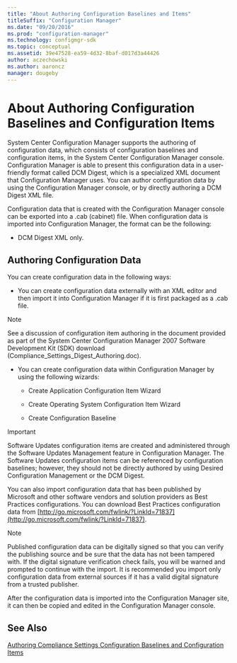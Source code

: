 ```yaml
---
title: "About Authoring Configuration Baselines and Items"
titleSuffix: "Configuration Manager"
ms.date: "09/20/2016"
ms.prod: "configuration-manager"
ms.technology: configmgr-sdk
ms.topic: conceptual
ms.assetid: 39e47528-ea59-4d32-8baf-d017d3a44426
author: aczechowski
ms.author: aaroncz
manager: dougeby
---
```

# About Authoring Configuration Baselines and Configuration Items
System Center Configuration Manager supports the authoring of configuration data, which consists of configuration baselines and configuration items, in the System Center Configuration Manager console. Configuration Manager is able to present this configuration data in a user-friendly format called DCM Digest, which is a specialized XML document that Configuration Manager uses. You can author configuration data by using the Configuration Manager console, or by directly authoring a DCM Digest XML file.  

 Configuration data that is created with the Configuration Manager console can be exported into a .cab (cabinet) file. When configuration data is imported into Configuration Manager, the format can be the following:  

-   DCM Digest XML only.  

## Authoring Configuration Data  
 You can create configuration data in the following ways:  

-   You can create configuration data externally with an XML editor and then import it into Configuration Manager if it is first packaged as a .cab file.  

> [!NOTE]
>  See a discussion of configuration item authoring in the document provided as part of the System Center Configuration Manager 2007 Software Development Kit (SDK) download (Compliance_Settings_Digest_Authoring.doc).  

-   You can create configuration data within Configuration Manager by using the following wizards:  

    -   Create Application Configuration Item Wizard  

    -   Create Operating System Configuration Item Wizard  

    -   Create Configuration Baseline  

> [!IMPORTANT]
>  Software Updates configuration items are created and administered through the Software Updates Management feature in Configuration Manager. The Software Updates configuration items can be referenced by configuration baselines; however, they should not be directly authored by using Desired Configuration Management or the DCM Digest.  

 You can also import configuration data that has been published by Microsoft and other software vendors and solution providers as Best Practices configurations. You can download Best Practices configuration data from [http://go.microsoft.com/fwlink/?LinkId=71837](http://go.microsoft.com/fwlink/?LinkId=71837).  

> [!NOTE]
>  Published configuration data can be digitally signed so that you can verify the publishing source and be sure that the data has not been tampered with. If the digital signature verification check fails, you will be warned and prompted to continue with the import. It is recommended you import only configuration data from external sources if it has a valid digital signature from a trusted publisher.  

 After the configuration data is imported into the Configuration Manager site, it can then be copied and edited in the Configuration Manager console.  

## See Also  
 [Authoring Compliance Settings Configuration Baselines and Configuration Items](../../develop/compliance/authoring-compliance-settings-configuration-baselines-and-configuration-items.md)
